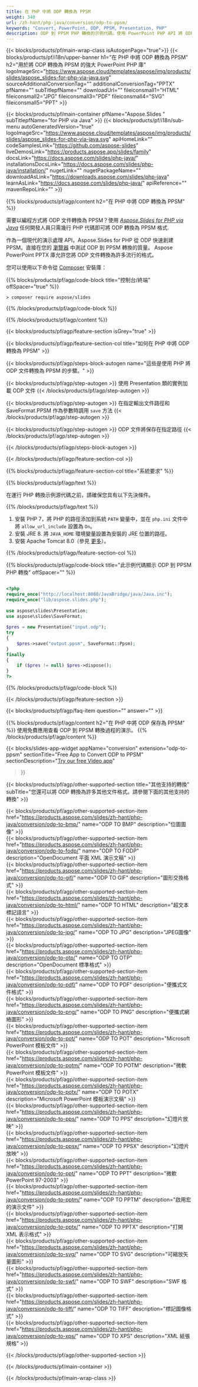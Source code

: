 ```yaml
---
title: 在 PHP 中將 ODP 轉換為 PPSM
weight: 340
url: /zh-hant/php-java/conversion/odp-to-ppsm/ 
keywords: "Convert, PowerPoint, ODP, PPSM, Presentation, PHP"
description: ODP 到 PPSM PHP 轉換的示例代碼。使用 PowerPoint PHP API 將 ODP 文件批量轉換為 PPSM 文件。
---
```


{{< blocks/products/pf/main-wrap-class isAutogenPage="true">}}
{{< blocks/products/pf/i18n/upper-banner h1="在 PHP 中將 ODP 轉換為 PPSM" h2="用於將 ODP 轉換為 PPSM 的強大 PowerPoint PHP 庫" logoImageSrc="https://www.aspose.cloud/templates/aspose/img/products/slides/aspose_slides-for-php-via-java.svg" sourceAdditionalConversionTag="" additionalConversionTag="PPTX" pfName="" subTitlepfName="" downloadUrl="" fileiconsmall1="HTML" fileiconsmall2="JPG" fileiconsmall3="PDF" fileiconsmall4="SVG" fileiconsmall5="PPT" >}}

{{< blocks/products/pf/main-container pfName="Aspose.Slides " subTitlepfName="for PHP via Java" >}}
{{< blocks/products/pf/i18n/sub-menu autoGeneratedVersion="true" logoImageSrc="https://www.aspose.cloud/templates/aspose/img/products/slides/aspose_slides-for-php-via-java.svg" apiHomeLink="" codeSamplesLink="https://github.com/aspose-slides" liveDemosLink="https://products.aspose.app/slides/family" docsLink="https://docs.aspose.com/slides/php-java/" installationsDocsLink="https://docs.aspose.com/slides/php-java/installation/" nugetLink="" nugetPackageName="" downloadAsLink="https://downloads.aspose.com/slides/php-java" learnAsLink="https://docs.aspose.com/slides/php-java/" apiReference="" mavenRepoLink="" >}}

{{% blocks/products/pf/agp/content h2="在 PHP 中將 ODP 轉換為 PPSM" %}}

需要以編程方式將 ODP 文件轉換為 PPSM？使用 [*Aspose.Slides for PHP via Java*](https://products.aspose.com/slides/zh-hant/php-java/) 任何開發人員只需幾行 PHP 代碼即可將 ODP 轉換為 PPSM 格式.

作為一個現代的演示處理 API，Aspose.Slides for PHP 從 ODP 快速創建 PPSM。直接在您的 [瀏覽器](https://products.aspose.app/slides/conversion) 中測試 ODP 到 PPSM 轉換的質量。 Aspose PowerPoint PPTX 庫允許您將 ODP 文件轉換為許多流行的格式。

您可以使用以下命令從 [Composer](https://packagist.org/packages/aspose/slides) 安裝庫：

{{% blocks/products/pf/agp/code-block title="控制台/終端" offSpacer="true" %}}

```console
> composer require aspose/slides 

```

{{% /blocks/products/pf/agp/code-block %}}

{{% /blocks/products/pf/agp/content %}}

{{< blocks/products/pf/agp/feature-section isGrey="true" >}}

{{< blocks/products/pf/agp/feature-section-col title="如何在 PHP 中將 ODP 轉換為 PPSM" >}}

{{< blocks/products/pf/agp/steps-block-autogen name="這些是使用 PHP 將 ODP 文件轉換為 PPSM 的步驟。" >}}

{{< blocks/products/pf/agp/step-autogen >}}
使用 Presentation 類的實例加載 ODP 文件
{{< /blocks/products/pf/agp/step-autogen >}}

{{< blocks/products/pf/agp/step-autogen >}}
在指定輸出文件路徑和 SaveFormat.PPSM 作為參數時調用 `save` 方法
{{< /blocks/products/pf/agp/step-autogen >}}

{{< blocks/products/pf/agp/step-autogen >}}
ODP 文件將保存在指定路徑
{{< /blocks/products/pf/agp/step-autogen >}}

{{< /blocks/products/pf/agp/steps-block-autogen >}}

{{< /blocks/products/pf/agp/feature-section-col >}}

{{% blocks/products/pf/agp/feature-section-col title="系統要求" %}}

{{% blocks/products/pf/agp/text %}}

 在運行 PHP 轉換示例源代碼之前，請確保您具有以下先決條件。

{{% /blocks/products/pf/agp/text %}}

1. 安裝 PHP 7，將 PHP 的路徑添加到系統 `PATH` 變量中，並在 `php.ini` 文件中將 `allow_url_include` 設置為 `On`。
1. 安裝 JRE 8. 將 `JAVA_HOME` 環境變量設置為安裝的 JRE 位置的路徑。
1. 安裝 Apache Tomcat 8.0（參見 [更多](https://docs.aspose.com/slides/php-java/installation/)）。 

{{% /blocks/products/pf/agp/feature-section-col %}}

{{% blocks/products/pf/agp/code-block title="此示例代碼顯示 ODP 到 PPSM PHP 轉換" offSpacer="" %}}

```php

<?php
require_once("http://localhost:8080/JavaBridge/java/Java.inc");
require_once("lib/aspose.slides.php");
 
use aspose\slides\Presentation;
use aspose\slides\SaveFormat;
 
$pres = new Presentation("input.odp");
try
{
    $pres->save("output.ppsm", SaveFormat::Ppsm);
}
finally
{
    if ($pres != null) $pres->dispose();
}
?>

```
{{% /blocks/products/pf/agp/code-block %}}

{{< /blocks/products/pf/agp/feature-section >}}

{{< blocks/products/pf/agp/faq-item question="" answer="" >}}
 
{{% blocks/products/pf/agp/content h2="在 PHP 中將 ODP 保存為 PPSM" %}}
使用免費應用查看 ODP 到 PPSM 轉換過程的演示。 
{{% /blocks/products/pf/agp/content %}}

<!-- aboutfile Starts -->

{{< blocks/slides-app-widget 
appName="conversion"
extension="odp-to-ppsm"
sectionTitle="Free App to Convert ODP to PPSM" 
sectionDescription="[Try our free Video app](https://products.aspose.app/slides/video/)" 
>}}

<!-- aboutfile Ends -->

{{< blocks/products/pf/agp/other-supported-section title="其他支持的轉換" subTitle="您還可以將 ODP 轉換為許多其他文件格式。請參閱下面的其他支持的轉換" >}}

{{< blocks/products/pf/agp/other-supported-section-item href="https://products.aspose.com/slides/zh-hant/php-java/conversion/odp-to-bmp/" name="ODP TO BMP" description="位圖圖像" >}}  
{{< blocks/products/pf/agp/other-supported-section-item href="https://products.aspose.com/slides/zh-hant/php-java/conversion/odp-to-fodp/" name="ODP TO FODP" description="OpenDocument 平面 XML 演示文稿" >}}  
{{< blocks/products/pf/agp/other-supported-section-item href="https://products.aspose.com/slides/zh-hant/php-java/conversion/odp-to-gif/" name="ODP TO GIF" description="圖形交換格式" >}}  
{{< blocks/products/pf/agp/other-supported-section-item href="https://products.aspose.com/slides/zh-hant/php-java/conversion/odp-to-html/" name="ODP TO HTML" description="超文本標記語言" >}}  
{{< blocks/products/pf/agp/other-supported-section-item href="https://products.aspose.com/slides/zh-hant/php-java/conversion/odp-to-jpg/" name="ODP TO JPG" description="JPEG圖像" >}}  
{{< blocks/products/pf/agp/other-supported-section-item href="https://products.aspose.com/slides/zh-hant/php-java/conversion/odp-to-otp/" name="ODP TO OTP" description="OpenDocument 標準格式" >}}  
{{< blocks/products/pf/agp/other-supported-section-item href="https://products.aspose.com/slides/zh-hant/php-java/conversion/odp-to-pdf/" name="ODP TO PDF" description="便攜式文件格式" >}}  
{{< blocks/products/pf/agp/other-supported-section-item href="https://products.aspose.com/slides/zh-hant/php-java/conversion/odp-to-png/" name="ODP TO PNG" description="便攜式網絡圖形" >}}  
{{< blocks/products/pf/agp/other-supported-section-item href="https://products.aspose.com/slides/zh-hant/php-java/conversion/odp-to-pot/" name="ODP TO POT" description="Microsoft PowerPoint 模板文件" >}}  
{{< blocks/products/pf/agp/other-supported-section-item href="https://products.aspose.com/slides/zh-hant/php-java/conversion/odp-to-potm/" name="ODP TO POTM" description="微軟 PowerPoint 模板文件" >}}  
{{< blocks/products/pf/agp/other-supported-section-item href="https://products.aspose.com/slides/zh-hant/php-java/conversion/odp-to-potx/" name="ODP TO POTX" description="Microsoft PowerPoint 模板演示文稿" >}}  
{{< blocks/products/pf/agp/other-supported-section-item href="https://products.aspose.com/slides/zh-hant/php-java/conversion/odp-to-pps/" name="ODP TO PPS" description="幻燈片放映" >}}  
{{< blocks/products/pf/agp/other-supported-section-item href="https://products.aspose.com/slides/zh-hant/php-java/conversion/odp-to-ppsx/" name="ODP TO PPSX" description="幻燈片放映" >}}  
{{< blocks/products/pf/agp/other-supported-section-item href="https://products.aspose.com/slides/zh-hant/php-java/conversion/odp-to-ppt/" name="ODP TO PPT" description="微軟PowerPoint 97-2003" >}}  
{{< blocks/products/pf/agp/other-supported-section-item href="https://products.aspose.com/slides/zh-hant/php-java/conversion/odp-to-pptm/" name="ODP TO PPTM" description="啟用宏的演示文件" >}}  
{{< blocks/products/pf/agp/other-supported-section-item href="https://products.aspose.com/slides/zh-hant/php-java/conversion/odp-to-pptx/" name="ODP TO PPTX" description="打開 XML 表示格式" >}}  
{{< blocks/products/pf/agp/other-supported-section-item href="https://products.aspose.com/slides/zh-hant/php-java/conversion/odp-to-svg/" name="ODP TO SVG" description="可縮放矢量圖形" >}}  
{{< blocks/products/pf/agp/other-supported-section-item href="https://products.aspose.com/slides/zh-hant/php-java/conversion/odp-to-swf/" name="ODP TO SWF" description="SWF 格式" >}}  
{{< blocks/products/pf/agp/other-supported-section-item href="https://products.aspose.com/slides/zh-hant/php-java/conversion/odp-to-tiff/" name="ODP TO TIFF" description="標記圖像格式" >}}  
{{< blocks/products/pf/agp/other-supported-section-item href="https://products.aspose.com/slides/zh-hant/php-java/conversion/odp-to-xps/" name="ODP TO XPS" description="XML 紙張規格" >}}  


{{< /blocks/products/pf/agp/other-supported-section >}}

{{< /blocks/products/pf/main-container >}}
    
{{< /blocks/products/pf/main-wrap-class >}}